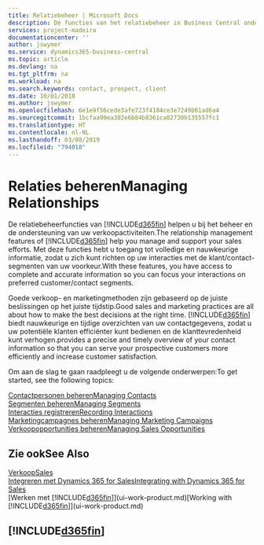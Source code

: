 ```yaml
---
title: Relatiebeheer | Microsoft Docs
description: De functies van het relatiebeheer in Business Central ondersteunen uw verkoopinspanningen en u kunt gegevens over contacten en prospects openen zodat u klanten efficiënter kunt bedienen.
services: project-madeira
documentationcenter: ''
author: jswymer
ms.service: dynamics365-business-central
ms.topic: article
ms.devlang: na
ms.tgt_pltfrm: na
ms.workload: na
ms.search.keywords: contact, prospect, client
ms.date: 10/01/2018
ms.author: jswymer
ms.openlocfilehash: 6e1e9f56cede3afe723f4184ce3e7249b61ad6a4
ms.sourcegitcommit: 1bcfaa99ea302e6b84b8361ca02730b135557fc1
ms.translationtype: HT
ms.contentlocale: nl-NL
ms.lasthandoff: 03/08/2019
ms.locfileid: "794018"
---
```

# <a name="managing-relationships"></a><span data-ttu-id="cb23f-103">Relaties beheren</span><span class="sxs-lookup"><span data-stu-id="cb23f-103">Managing Relationships</span></span>
<span data-ttu-id="cb23f-104">De relatiebeheerfuncties van [!INCLUDE[d365fin](includes/d365fin_md.md)] helpen u bij het beheer en de ondersteuning van uw verkoopactiviteiten.</span><span class="sxs-lookup"><span data-stu-id="cb23f-104">The relationship management features of [!INCLUDE[d365fin](includes/d365fin_md.md)] help you manage and support your sales efforts.</span></span> <span data-ttu-id="cb23f-105">Met deze functies hebt u toegang tot volledige en nauwkeurige informatie, zodat u zich kunt richten op uw interacties met de klant/contact-segmenten van uw voorkeur.</span><span class="sxs-lookup"><span data-stu-id="cb23f-105">With these features, you have access to complete and accurate information so you can focus your interactions on preferred customer/contact segments.</span></span>

<span data-ttu-id="cb23f-106">Goede verkoop- en marketingmethoden zijn gebaseerd op de juiste beslissingen op het juiste tijdstip.</span><span class="sxs-lookup"><span data-stu-id="cb23f-106">Good sales and marketing practices are all about how to make the best decisions at the right time.</span></span> [!INCLUDE[d365fin](includes/d365fin_md.md)] <span data-ttu-id="cb23f-107">biedt nauwkeurige en tijdige overzichten van uw contactgegevens, zodat u uw potentiële klanten efficiënter kunt bedienen en de klanttevredenheid kunt verhogen.</span><span class="sxs-lookup"><span data-stu-id="cb23f-107">provides a precise and timely overview of your contact information so that you can serve your prospective customers more efficiently and increase customer satisfaction.</span></span>

<span data-ttu-id="cb23f-108">Om aan de slag te gaan raadpleegt u de volgende onderwerpen:</span><span class="sxs-lookup"><span data-stu-id="cb23f-108">To get started, see the following topics:</span></span>

[<span data-ttu-id="cb23f-109">Contactpersonen beheren</span><span class="sxs-lookup"><span data-stu-id="cb23f-109">Managing Contacts</span></span>](marketing-contacts.md)  
[<span data-ttu-id="cb23f-110">Segmenten beheren</span><span class="sxs-lookup"><span data-stu-id="cb23f-110">Managing Segments</span></span>](marketing-segments.md)  
[<span data-ttu-id="cb23f-111">Interacties registreren</span><span class="sxs-lookup"><span data-stu-id="cb23f-111">Recording Interactions</span></span>](marketing-interactions.md)  
[<span data-ttu-id="cb23f-112">Marketingcampagnes beheren</span><span class="sxs-lookup"><span data-stu-id="cb23f-112">Managing Marketing Campaigns</span></span>](marketing-campaigns.md)  
[<span data-ttu-id="cb23f-113">Verkoopopportunities beheren</span><span class="sxs-lookup"><span data-stu-id="cb23f-113">Managing Sales Opportunities</span></span>](marketing-manage-sales-opportunities.md)

## <a name="see-also"></a><span data-ttu-id="cb23f-114">Zie ook</span><span class="sxs-lookup"><span data-stu-id="cb23f-114">See Also</span></span>
[<span data-ttu-id="cb23f-115">Verkoop</span><span class="sxs-lookup"><span data-stu-id="cb23f-115">Sales</span></span>](sales-manage-sales.md)  
[<span data-ttu-id="cb23f-116">Integreren met Dynamics 365 for Sales</span><span class="sxs-lookup"><span data-stu-id="cb23f-116">Integrating with Dynamics 365 for Sales</span></span>](marketing-integrate-dynamicscrm.md)  
<span data-ttu-id="cb23f-117">[Werken met [!INCLUDE[d365fin](includes/d365fin_md.md)]](ui-work-product.md)</span><span class="sxs-lookup"><span data-stu-id="cb23f-117">[Working with [!INCLUDE[d365fin](includes/d365fin_md.md)]](ui-work-product.md)</span></span>  

## [!INCLUDE[d365fin](includes/free_trial_md.md)]  
